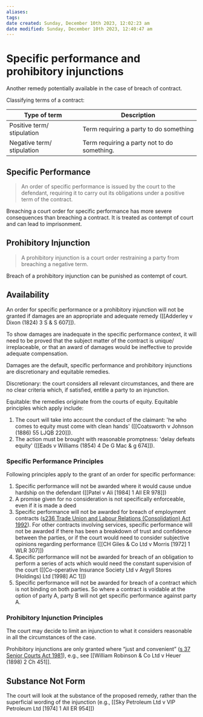 ```yaml
---
aliases: 
tags: 
date created: Sunday, December 10th 2023, 12:02:23 am
date modified: Sunday, December 10th 2023, 12:40:47 am
---
```


# Specific performance and prohibitory injunctions

Another remedy potentially available in the case of breach of contract.

Classifying terms of a contract:

Type of term | Description
---|---
Positive term/ stipulation | Term requiring a party to do something
Negative term/ stipulation | Term requiring a party not to do something.

## Specific Performance

> An order of specific performance is issued by the court to the defendant, requiring it to carry out its obligations under a positive term of the contract.

Breaching a court order for specific performance has more severe consequences than breaching a contract. It is treated as contempt of court and can lead to imprisonment.

## Prohibitory Injunction

> A prohibitory injunction is a court order restraining a party from breaching a negative term.

Breach of a prohibitory injunction can be punished as contempt of court.

## Availability

An order for specific performance or a prohibitory injunction will not be granted if damages are an appropriate and adequate remedy ([[Adderley v Dixon (1824) 3 S & S 607]]).

To show damages are inadequate in the specific performance context, it will need to be proved that the subject matter of the contract is unique/ irreplaceable, or that an award of damages would be ineffective to provide adequate compensation.

Damages are the default, specific performance and prohibitory injunctions are discretionary and equitable remedies.

Discretionary: the court considers all relevant circumstances, and there are no clear criteria which, if satisfied, entitle a party to an injunction.

Equitable: the remedies originate from the courts of equity. Equitable principles which apply include:

1. The court will take into account the conduct of the claimant: 'he who comes to equity must come with clean hands' ([[Coatsworth v Johnson (1886) 55 LJQB 220]]).
2. The action must be brought with reasonable promptness: 'delay defeats equity' ([[Eads v Williams (1854) 4 De G Mac & g 674]]).

### Specific Performance Principles

Following principles apply to the grant of an order for specific performance:

1. Specific performance will not be awarded where it would cause undue hardship on the defendant ([[Patel v Ali [1984] 1 All ER 978]])
2. A promise given for no consideration is not specifically enforceable, even if it is made a deed
3. Specific performance will not be awarded for breach of employment contracts ([s236 Trade Union and Labour Relations (Consolidation) Act 1992](https://www.legislation.gov.uk/ukpga/1992/52/section/236)). For other contracts involving services, specific performance will not be awarded if there has been a breakdown of trust and confidence between the parties, or if the court would need to consider subjective opinions regarding performance ([[CH Giles & Co Ltd v Morris [1972] 1 WLR 307]])
4. Specific performance will not be awarded for breach of an obligation to perform a series of acts which would need the constant supervision of the court ([[Co-operative Insurance Society Ltd v Argyll Stores (Holdings) Ltd [1998] AC 1]])
5. Specific performance will not be awarded for breach of a contract which is not binding on both parties. So where a contract is voidable at the option of party A, party B will not get specific performance against party A.

### Prohibitory Injunction Principles

The court may decide to limit an injunction to what it considers reasonable in all the circumstances of the case.

Prohibitory injunctions are only granted where “just and convenient” ([s 37 Senior Courts Act 1981](https://www.legislation.gov.uk/ukpga/1981/54/section/37)), e.g., see [[William Robinson & Co Ltd v Heuer (1898) 2 Ch 451]].

## Substance Not Form

The court will look at the substance of the proposed remedy, rather than the superficial wording of the injunction (e.g., [[Sky Petroleum Ltd v VIP Petroleum Ltd [1974] 1 All ER 954]])
